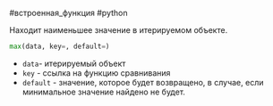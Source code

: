 #встроенная_функция #python 


Находит наименьшее значение в итерируемом объекте. 
```python
max(data, key=, default=)
```
- `data`- итерируемый объект
- `key` - ссылка на функцию сравнивания
- `default` - значение, которое будет возвращено, в случае, если минимальное значение найдено не будет.